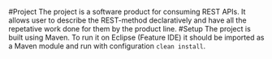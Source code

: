 #Project
The project is a software product for consuming REST APIs. It allows user to describe the REST-method declaratively 
and have all the repetative work done for them by the product line.
#Setup
The project is built using Maven. To run it on Eclipse (Feature IDE) it should be imported as a Maven module and run 
with configuration `clean install`.